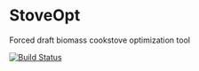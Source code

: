 # StoveOpt
Forced draft biomass cookstove optimization tool

[![Build Status](https://travis-ci.org/Liam-Cassidy/StoveOpt.png)](https://travis-ci.org/Liam-Cassidy/StoveOpt)

